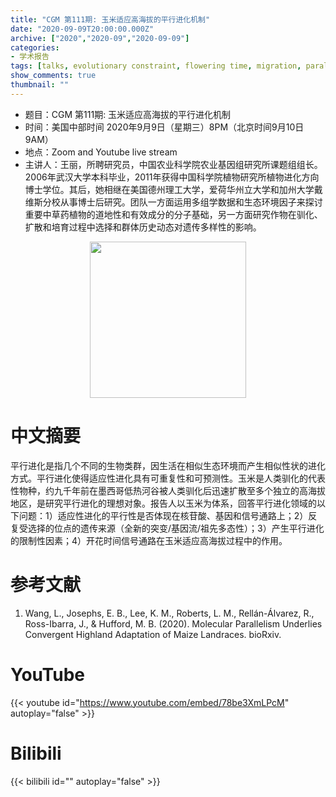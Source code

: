 ```yaml
---
title: "CGM 第111期: 玉米适应高海拔的平行进化机制"
date: "2020-09-09T20:00:00.000Z"
archive: ["2020","2020-09","2020-09-09"]
categories:
- 学术报告
tags: [talks, evolutionary constraint, flowering time, migration, parallel adaptation, polygenic adaptation]
show_comments: true
thumbnail: ""
---
```


- 题目：CGM 第111期: 玉米适应高海拔的平行进化机制
- 时间：美国中部时间 2020年9月9日（星期三）8PM（北京时间9月10日 9AM）
- 地点：Zoom and Youtube live stream
- 主讲人：王丽，所聘研究员，中国农业科学院农业基因组研究所课题组组长。2006年武汉大学本科毕业，2011年获得中国科学院植物研究所植物进化方向博士学位。其后，她相继在美国德州理工大学，爱荷华州立大学和加州大学戴维斯分校从事博士后研究。团队一方面运用多组学数据和生态环境因子来探讨重要中草药植物的道地性和有效成分的分子基础，另一方面研究作物在驯化、扩散和培育过程中选择和群体历史动态对遗传多样性的影响。

<div align="center">
<img src="https://i.ibb.co/b3nDwLc/1.png" height=250>
</div>

# 中文摘要

平行进化是指几个不同的生物类群，因生活在相似生态环境而产生相似性状的进化方式。平行进化使得适应性进化具有可重复性和可预测性。玉米是人类驯化的代表性物种，约九千年前在墨西哥低热河谷被人类驯化后迅速扩散至多个独立的高海拔地区，是研究平行进化的理想对象。报告人以玉米为体系，回答平行进化领域的以下问题：1）适应性进化的平行性是否体现在核苷酸、基因和信号通路上；2）反复受选择的位点的遗传来源（全新的突变/基因流/祖先多态性）；3）产生平行进化的限制性因素；4）开花时间信号通路在玉米适应高海拔过程中的作用。


# 参考文献

1. Wang, L., Josephs, E. B., Lee, K. M., Roberts, L. M., Rellán-Álvarez, R., Ross-Ibarra, J., & Hufford, M. B. (2020). Molecular Parallelism Underlies Convergent Highland Adaptation of Maize Landraces. bioRxiv.  

# YouTube

{{< youtube id="https://www.youtube.com/embed/78be3XmLPcM" autoplay="false" >}}

# Bilibili

{{< bilibili id="" autoplay="false" >}}

